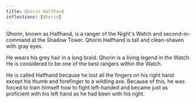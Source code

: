 ```yaml
---
title: Qhorin Halfhand
inflections: [Qhorin]
---
```


Qhorin, known as Halfhand, is a ranger of the Night's Watch and second-in-command at the Shadow Tower. Qhorin Halfhand is tall and clean-shaven with gray eyes.

He wears his grey hair in a long braid. Qhorin is a living legend in the Watch. He is considered to be one of the best rangers within the Watch.

He is called Halfhand because he lost all the fingers on his right hand except his thumb and forefinger to a wildling axe. Because of this, he was forced to train himself how to fight left-handed and became just as proficient with his left hand as he had been with his right. 


